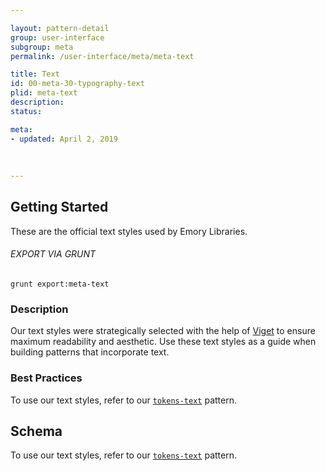 ```yaml
---

layout: pattern-detail
group: user-interface
subgroup: meta
permalink: /user-interface/meta/meta-text

title: Text
id: 00-meta-30-typography-text
plid: meta-text
description: 
status: 

meta:
- updated: April 2, 2019
  
  
  
---
```



## Getting Started

These are the official text styles used by Emory Libraries.

###### EXPORT VIA GRUNT

```
grunt export:meta-text
```


### Description

Our text styles were strategically selected with the help of [Viget][Viget] to ensure maximum readability and aesthetic. Use these text styles as a guide when building patterns that incorporate text.


### Best Practices

To use our text styles, refer to our [`tokens-text`][tokens-text] pattern.


## Schema

To use our text styles, refer to our [`tokens-text`][tokens-text] pattern.


[Viget]: https://www.viget.com/
[tokens-text]: /patterns/10-tokens-10-globals-text/10-tokens-10-globals-text.html
